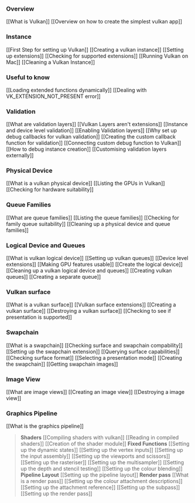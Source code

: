 ### Overview
[[What is Vulkan]]
[[Overview on how to create the simplest vulkan app]]
### Instance
[[First Step for setting up Vulkan]]
[[Creating a vulkan instance]]
[[Setting up extensions]]
[[Checking for supported extensions]]
[[Running Vulkan on Mac]]
[[Cleaning a Vulkan Instance]]
### Useful to know
[[Loading extended functions dynamically]]
[[Dealing with VK_EXTENSION_NOT_PRESENT error]]
### Validation
[[What are validation layers]]
[[Vulkan Layers aren't extensions]]
[[Instance and device level validation]]
[[Enabling Validation layers]]
[[Why set up debug callbacks for vulkan validation]]
[[Creating the custom callback function for validation]]
[[Connecting custom debug function to Vulkan]]
[[How to debug instance creation]]
[[Customising validation layers externally]]
### Physical Device
[[What is a vulkan physical device]]
[[Listing the GPUs in Vulkan]]
[[Checking for hardware suitability]]
### Queue Families
[[What are queue families]]
[[Listing the queue families]]
[[Checking for family queue suitability]]
[[Cleaning up a physical device and queue families]]
### Logical Device and Queues
[[What is vulkan logical device]]
[[Setting up vulkan queues]]
[[Device level extensions]]
[[Making GPU features usable]]
[[Create the logical device]]
[[Cleaning up a vulkan logical device and queues]]
[[Creating vulkan queues]]
[[Creating a separate queue]]
### Vulkan surface
[[What is a vulkan surface]]
[[Vulkan surface extensions]]
[[Creating a vulkan surface]]
[[Destroying a vulkan surface]]
[[Checking to see if presentation is supported]]
### Swapchain
[[What is a swapchain]]
[[Checking surface and swapchain compability]]
[[Setting up the swapchain extension]]
[[Querying surface capabilities]]
[[Checking surface format]]
[[Selecting a presentation mode]]
[[Creating the swapchain]]
[[Getting swapchain images]]
### Image View
[[What are image views]]
[[Creating an image view]]
[[Destroying a image view]]
### Graphics Pipeline
[[What is the graphics pipeline]]
>**Shaders**
>[[Compiling shaders with vulkan]]
>[[Reading in compiled shaders]]
>[[Creation of the shader module]]
>**Fixed Functions** 
>[[Setting up the dynamic states]]
>[[Setting up the vertex inputs]]
>[[Setting up the input assembly]]
>[[Setting up the viewports and scissors]]
>[[Setting up the rasteriser]]
>[[Setting up the multisampler]]
>[[Setting up the depth and stencil testing]]
>[[Setting up the colour blending]]
>**Pipeline Layout**
>[[Setting up the pipeline layout]]
>**Render pass**
>[[What is a render pass]]
>[[Setting up the colour attachment descriptions]]
>[[Setting up the attachment reference]]
>[[Setting up the subpass]]
>[[Setting up the render pass]]